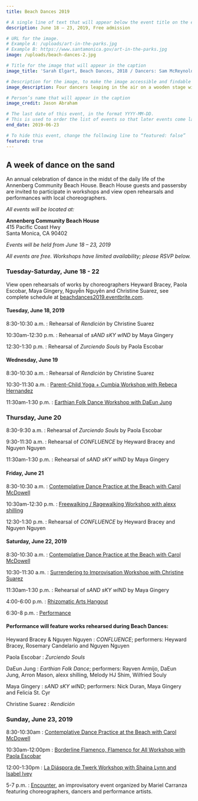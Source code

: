 ```yaml
---
title: Beach Dances 2019

# A single line of text that will appear below the event title on the events page
description: June 18 – 23, 2019, Free admission

# URL for the image.
# Example A: /uploads/art-in-the-parks.jpg
# Example B: https://www.santamonica.gov/art-in-the-parks.jpg
image: /uploads/beach-dances-2.jpg

# Title for the image that will appear in the caption
image_title: 'Sarah Elgart, Beach Dances, 2018 / Dancers: Sam McReynolds, Genna Moroni, Jonathan Stanley and Alexandria Diaz de Fato'

# Description for the image, to make the image accessible and findable on the web
image_description: Four dancers leaping in the air on a wooden stage with the ocean in the background, with a crowd of people around them

# Person’s name that will appear in the caption
image_credit: Jason Abraham

# The last date of this event, in the format YYYY-MM-DD.
# This is used to order the list of events so that later events come last.
end_date: 2019-06-23

# To hide this event, change the following line to “featured: false”
featured: true
---
```


## A week of dance <span class="avoid-break">on the sand</span>

An annual celebration of dance in the midst of the daily life of the Annenberg Community Beach House. Beach House guests and passersby are invited to participate in workshops and view open rehearsals and performances with local choreographers.

_All events will be located at:_

**Annenberg Community Beach House**  
415 Pacific Coast Hwy  
Santa Monica, CA 90402

_Events will be held from June 18 – 23, 2019_

_All events are free. Workshops have limited availability; <span class="avoid-break">please RSVP below.</span>_

### Tuesday-Saturday, <span class="avoid-break">June 18 - 22</span>

View open rehearsals of works by choreographers Heyward Bracey, Paola Escobar, Maya Gingery, Nguyễn Nguyên and Christine Suarez, see complete schedule at [beachdances2019.eventbrite.com](http://beachdances2019.eventbrite.com/&sa=D&ust=1557956160965000).

#### Tuesday, June 18, 2019

8:30-10:30 a.m.
: Rehearsal of _Rendición_ by Christine Suarez

10:30am-12:30 p.m.
: Rehearsal of _sAND sKY wIND_ by Maya Gingery

12:30-1:30 p.m.
: Rehearsal of _Zurciendo Souls_ by Paola Escobar

#### Wednesday, June 19

8:30-10:30 a.m.
: Rehearsal of _Rendición_ by Christine Suarez

10:30-11:30 a.m.
: [Parent-Child Yoga + Cumbia Workshop with Rebeca Hernandez](https://www.eventbrite.com/e/beach-dances-parent-child-yoga-cumbia-workshop-with-rebeca-hernandez-tickets-61668727825&sa=D&ust=1557956160968000)

11:30am-1:30 p.m.
: [Earthian Folk Dance Workshop with DaEun Jung](https://www.eventbrite.com/e/beach-dances-earthian-folk-dance-workshop-with-daeun-jung-tickets-61671448964&sa=D&ust=1557956160969000)

### Thursday, June 20

8:30-9:30 a.m.
: Rehearsal of _Zurciendo Souls_ by Paola Escobar

9:30-11:30 a.m.
: Rehearsal of _CONFLUENCE_ by Heyward Bracey and Nguyen Nguyen

11:30am-1:30 p.m.
: Rehearsal of _sAND sKY wIND_ by Maya Gingery

#### Friday, June 21

8:30-10:30 a.m.
: [Contemplative Dance Practice at the Beach with Carol McDowell](https://www.eventbrite.com/e/beach-dances-contemplative-dance-practice-with-carol-mcdowell-tickets-61672192187&sa=D&ust=1557956160971000)

10:30am-12:30 p.m.
: [Freewalking / Ragewalking Workshop with alexx shilling](https://www.eventbrite.com/e/beach-dances-freewalking-ragewalking-with-alexx-shilling-tickets-61672437922&sa=D&ust=1557956160972000)

12:30-1:30 p.m.
: Rehearsal of _CONFLUENCE_ by Heyward Bracey and Nguyen Nguyen

#### Saturday, June 22, 2019

8:30-10:30 a.m.
: [Contemplative Dance Practice at the Beach with Carol McDowell](https://www.eventbrite.com/e/beach-dances-contemplative-dance-practice-with-carol-mcdowell-tickets-61672192187&sa=D&ust=1557956160973000)

10:30-11:30 a.m.
: [Surrendering to Improvisation Workshop with Christine Suarez](https://www.eventbrite.com/e/beach-dances-surrendering-to-improvisation-with-christine-suarez-tickets-61672789975&sa=D&ust=1557956160974000)

11:30am-1:30 p.m.
: Rehearsal of _sAND sKY wIND_ by Maya Gingery

4:00-6:00 p.m.
: [Rhizomatic Arts Hangout](https://www.rhizomaticarts.com/network-events/s19-hangout&sa=D&ust=1557956160975000)

6:30-8 p.m.
: [Performance](https://www.eventbrite.com/e/beach-dances-shared-practice-performances-tickets-61673014647&sa=D&ust=1557956160975000)

#### Performance will feature works rehearsed during Beach Dances:

Heyward Bracey & Nguyen Nguyen
: <em>CONFLUENCE</em>; performers: Heyward Bracey, Rosemary Candelario and Nguyen Nguyen

Paola Escobar
: <em>Zurciendo Souls</em>

DaEun Jung
: <em>Earthian Folk Dance</em>; performers: Rayven Armijo, DaEun Jung, Arron Mason, alexx shilling, Melody HJ Shim, Wilfried Souly

Maya Gingery
: <em>sAND sKY wIND</em>; performers: Nick Duran, Maya Gingery and Felicia St. Cyr

Christine Suarez
: <em>Rendición</em>

### Sunday, June 23, 2019

8:30-10:30am
: [Contemplative Dance Practice at the Beach with Carol McDowell](https://www.eventbrite.com/e/beach-dances-contemplative-dance-practice-with-carol-mcdowell-tickets-61672192187&sa=D&ust=1557956160977000)

10:30am-12:00pm
: [Borderline Flamenco, Flamenco for All Workshop with Paola Escobar](https://www.eventbrite.com/e/beach-dances-flamenco-for-all-with-paola-escobar-tickets-61674747831&sa=D&ust=1557956160978000)

12:00-1:30pm
: [La Diáspora de Twerk Workshop with Shaina Lynn and Isabel Ivey](https://www.eventbrite.com/e/beach-dances-la-diaspora-de-twerk-workshop-with-shaina-lynn-isabel-ivey-tickets-61675064779&sa=D&ust=1557956160979000)

5-7 p.m.
: [Encounter](https://www.eventbrite.com/e/beach-dances-encounter-improvisational-event-tickets-61675273403&sa=D&ust=1557956160980000), an improvisatory event organized by Mariel Carranza featuring choreographers, dancers and performance artists.

